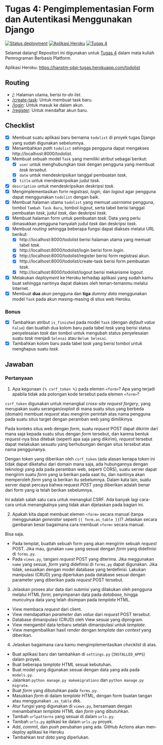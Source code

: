 # Tugas 4: Pengimplementasian Form dan Autentikasi Menggunakan Django

[![Status deployment](https://img.shields.io/github/workflow/status/HansTM/pbp-tugas/Deployment?logo=github-actions&logoColor=white)](https://github.com/HansTM/pbp-tugas/actions/workflows/deployment.yml)
[![Aplikasi Heroku](https://img.shields.io/badge/heroku-hanstm--pbp--tugas-blue?logo=heroku&logoColor=white)](https://hanstm-pbp-tugas.herokuapp.com/todolist)
[![Tugas 4](https://img.shields.io/badge/assignment-Tugas%204-blue)](https://pbp-fasilkom-ui.github.io/ganjil-2023/assignments/tugas/tugas-4)

Selamat datang! Repositori ini digunakan untuk [Tugas 4](https://pbp-fasilkom-ui.github.io/ganjil-2023/assignments/tugas/tugas-4) dalam mata kuliah Pemrograman Berbasis Platform. 

Aplikasi Heroku: https://hanstm-pbp-tugas.herokuapp.com/todolist

## Routing

- [/](https://hanstm-pbp-tugas.herokuapp.com/todolist): Halaman utama, berisi *to-do list*.
- [/create-task](https://hanstm-pbp-tugas.herokuapp.com/todolist/login): Untuk membuat task baru.
- [/login](https://hanstm-pbp-tugas.herokuapp.com/todolist/login): Untuk masuk ke dalam akun.
- [/register](https://hanstm-pbp-tugas.herokuapp.com/todolist/login): Untuk mendaftar akun baru.

## Checklist

- [x] Membuat suatu aplikasi baru bernama `todolist` di proyek tugas Django yang sudah digunakan sebelumnya.
- [x] Menambahkan _path_ `todolist` sehingga pengguna dapat mengakses http://localhost:8000/todolist.
- [x] Membuat sebuah model `Task` yang memiliki atribut sebagai berikut:
  - [x] `user` untuk menghubungkan _task_ dengan pengguna yang membuat _task tersebut_.
  - [x] `date` untuk mendeskripsikan tanggal pembuatan _task_.
  - [x] `title` untuk mendeskripsikan judul _task_.
- [x] `description` untuk mendeskripsikan deskripsi _task_.
- [x] Mengimplementasikan form registrasi, _login_, dan _logout_ agar pengguna dapat menggunakan `todolist` dengan baik.
- [x] Membuat halaman utama `todolist` yang memuat _username_ pengguna, tombol `Tambah Task Baru`, tombol _logout_, serta tabel berisi tanggal pembuatan _task_, judul _task_, dan deskripsi _task_.
- [x] Membuat halaman form untuk pembuatan _task_. Data yang perlu dimasukkan pengguna hanyalah judul _task_ dan deskripsi _task_.
- [x] Membuat _routing_ sehingga beberapa fungsi dapat diakses melalui URL berikut:
  - [x] http://localhost:8000/todolist berisi halaman utama yang memuat tabel _task_.
  - [x] http://localhost:8000/todolist/login berisi form _login_.
  - [x] http://localhost:8000/todolist/register berisi form registrasi akun.
  - [x] http://localhost:8000/todolist/create-task berisi form pembuatan _task_.
  - [x] http://localhost:8000/todolist/logout berisi mekanisme _logout_.
- [x] Melakukan _deployment_ ke Heroku terhadap aplikasi yang sudah kamu buat sehingga nantinya dapat diakses oleh teman-temanmu melalui Internet.
- [x] Membuat **dua** akun pengguna dan **tiga** _dummy data_ menggunakan model `Task` pada akun masing-masing di situs web Heroku.

### Bonus

- [x] Tambahkan atribut `is_finished` pada model `Task` (dengan _default value_ `False`) dan buatlah dua kolom baru pada tabel _task_ yang berisi status penyelesaian _task_ dan tombol untuk mengubah status penyelesaian suatu _task_ menjadi `Selesai` atau `Belum Selesai`.
- [x] Tambahkan kolom baru pada tabel _task_ yang berisi tombol untuk menghapus suatu _task_.

## Jawaban

### Pertanyaan

1. Apa kegunaan `{% csrf_token %}` pada elemen `<form>`? Apa yang terjadi apabila tidak ada potongan kode tersebut pada elemen `<form>`?

`csrf_token` digunakan untuk menangkal *cross-site request forgery*, yang merupakan suatu serangan/*exploit* di mana suatu situs yang berbeda (domain) membuat *request* atau mengirim perintah atas nama pengguna pada suatu situs target dengan peramban web yang dimilikinya. 

Pada konteks situs web dengan *form*, suatu *request* POST dapat dikirim dari mana saja kepada suatu situs dengan *form* tersebut, dan karena bentuk *request*-nya bisa ditebak (seperti apa saja yang dikirim), *request* tersebut dapat melakukan sesuatu yang berhubungan dengan situs tersebut atas nama penggunanya.

Dengan token yang diberikan oleh `csrf_token` (ada alasan kenapa token ini tidak dapat diketahui dari domain mana saja, ada hubungannya dengan teknologi yang ada pada peramban web, seperti CORS), suatu server dapat mengirim suatu *form* yang ia berikan pada saat itu, dan nantinya akan memperoleh *form* yang ia berikan itu sebelumnya. Dalam kata lain, suatu server dapat percaya bahwa request *POST* yang diberikan adalah benar dari form yang ia telah berikan sebelumnya.

Ini adalah salah satu cara untuk menangkal CSRF. Ada banyak lagi cara-cara untuk menangkalnya yang tidak akan dijelaskan pada bagian ini.

2. Apakah kita dapat membuat elemen `<form>` secara manual (tanpa menggunakan _generator_ seperti `{{ form.as_table }}`)? Jelaskan secara gambaran besar bagaimana cara membuat `<form>` secara manual.

Bisa saja.

- Pada templat, buatlah sebuah form yang akan mengirim sebuah *request* POST. Jika mau, gunakan `name` yang sesuai dengan *form* yang didefinisi di `forms.py`.
- Pada `views.py`, tangani *request* POST yang diterima. Jika meggunakan `name` yang sesuai, *form* yang didefinisi di `forms.py` dapat digunakan. Jika tidak, sesuaikan dengan model database yang terdefinisi. Lakukan manipulasi (CRUD) yang diperlukan pada database sesuai dengan parameter yang diberikan pada *request* POST tersebut.

3. Jelaskan proses alur data dari submisi yang dilakukan oleh pengguna melalui HTML *form*, penyimpanan data pada _database_, hingga munculnya data yang telah disimpan pada _template_ HTML.

- View membaca *request* dari client.
- View mendapatkan *parameter* dan *value* dari *request* POST tersebut.
- Database dimanipulasi (CRUD) oleh View sesuai yang diprogram.
- View mengambil data terbaru setelah dimanipulasi untuk *template*.
- View mengembalikan hasil *render* dengan *template* dan *context* yang diberikan.

4. Jelaskan bagaimana cara kamu mengimplementasikan _checklist_ di atas.

- Buat aplikasi baru dan tambahkan di `settings.py` (`INSTALLED_APPS`) dalam proyek.
- Buat beberapa *template* HTML sesuai kebutuhan.
- Buat model yang digunakan sesuai dengan data yang ada pada `models.py`.
- Jalankan `python manage.py makemigrations` dan `python manage.py migrate`.
- Buat *form* yang dibutuhkan pada `forms.py`.
- Masukkan *form* di dalam *template* HTML, dengan form buatan tangan atau menggunakan `.as_table` dkk.
- Atur fungsi yang digunakan di `views.py`, bersamaan dengan menambahkan *template* HTML dan *form* yang dibutuhkan.
- Tambah `urlpatterns` yang sesuai di dalam `urls.py`.
- Tambah `urls.py` aplikasi ke dalam `urls.py` proyek.
- *Add*, *commit*, dan *push* perubahan yang ada. GitHub Actions akan men-*deploy* aplikasi ke Heroku
- Tambahkan *test data* yang diperlukan.
